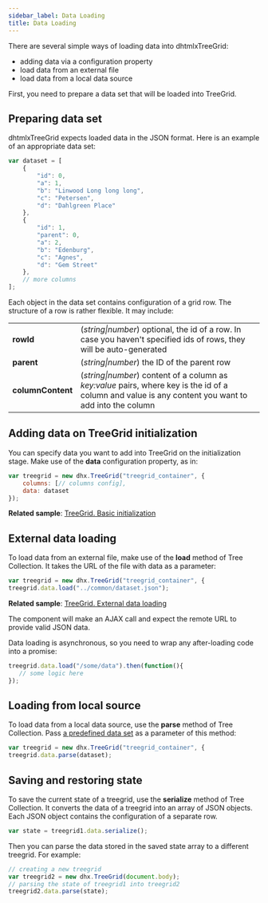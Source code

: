 ```yaml
---
sidebar_label: Data Loading
title: Data Loading
---          
```


There are several simple ways of loading data into dhtmlxTreeGrid:

- adding data via a configuration property
- load data from an external file
- load data from a local data source

First, you need to prepare a data set that will be loaded into TreeGrid.

Preparing data set
-------------------

dhtmlxTreeGrid expects loaded data in the JSON format. Here is an example of an appropriate data set:

~~~js
var dataset = [
    {
        "id": 0,
        "a": 1,
        "b": "Linwood Long long long",
        "c": "Petersen",
        "d": "Dahlgreen Place"
    },
    {
        "id": 1,
        "parent": 0,
        "a": 2,
        "b": "Edenburg",
        "c": "Agnes",
        "d": "Gem Street"
    },
    // more columns
];
~~~

Each object in the data set contains configuration of a grid row. The structure of a row is rather flexible. It may include:

<table class="webixdoc_links">
	<tbody>
        <tr>
			<td class="webixdoc_links0"><b>rowId</b></td>
			<td>(<i>string|number</i>) optional, the id of a row. In case you haven't specified ids of rows, they will be auto-generated</td>
		</tr>
        <tr>
			<td class="webixdoc_links0"><b>parent</b></td>
			<td>(<i>string|number</i>) the ID of the parent row</td>
		</tr>
        <tr>
			<td class="webixdoc_links0"><b>columnContent</b></td>
			<td>(<i>string|number</i>) content of a column as <i>key:value</i> pairs, where key is the id of a column and value is any content you want to add into the column</td>
		</tr>
    </tbody>
</table>


Adding data on TreeGrid initialization
---------------------

You can specify data you want to add into TreeGrid on the initialization stage. Make use of the **data** configuration property, as in:

~~~js
var treegrid = new dhx.TreeGrid("treegrid_container", {
    columns: [// columns config],
    data: dataset
});
~~~

**Related sample**: [TreeGrid. Basic initialization](https://snippet.dhtmlx.com/kob9385v)


External data loading
--------------------

To load data from an external file, make use of the **load** method of Tree Collection. It takes the URL of the file with data as a parameter:

~~~js
var treegrid = new dhx.TreeGrid("treegrid_container", {
treegrid.data.load("../common/dataset.json");
~~~

**Related sample**: [TreeGrid.  External data loading](https://snippet.dhtmlx.com/44rmxlmq)

The component will make an AJAX call and expect the remote URL to provide valid JSON data.

Data loading is asynchronous, so you need to wrap any after-loading code into a promise:

~~~js
treegrid.data.load("/some/data").then(function(){
   // some logic here
});
~~~


Loading from local source
------------------

To load data from a local data source, use the **parse** method of Tree Collection. Pass [a predefined data set](#preparing-data-set) as a parameter of this method:

~~~js
var treegrid = new dhx.TreeGrid("treegrid_container", {
treegrid.data.parse(dataset);
~~~

Saving and restoring state
----------------------------

To save the current state of a treegrid, use the **serialize** method of Tree Collection. It converts the data of a treegrid into an array of JSON objects. 
Each JSON object contains the configuration of a separate row.

~~~js
var state = treegrid1.data.serialize();
~~~

Then you can parse the data stored in the saved state array to a different treegrid. For example:

~~~js
// creating a new treegrid
var treegrid2 = new dhx.TreeGrid(document.body);
// parsing the state of treegrid1 into treegrid2
treegrid2.data.parse(state);
~~~


